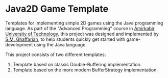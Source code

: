 # Java2D Game Template

Templates for implementing simple 2D games using the Java programming language.
As part of the "Advanced Programming" course in [Amirkabir University of Technology](http://aut.ac.ir/), 
this project was designed and implemented by [S.M. Ghaffarian](http://linkedin.com/in/smghaffarian),
to help students quickly get started with game-development using the Java language.

This project consists of two different templates:

 1. Template based on classic Double-Buffering implementation.
 2. Template based on the more modern BufferStrategy implementation.

